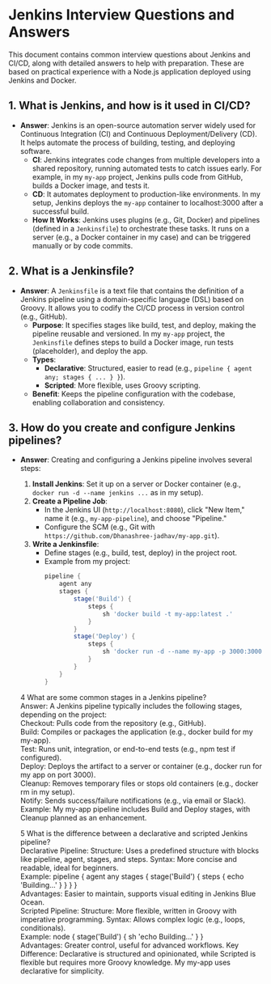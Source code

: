 # Jenkins Interview Questions and Answers

This document contains common interview questions about Jenkins and CI/CD, along with detailed answers to help with preparation. These are based on practical experience with a Node.js application deployed using Jenkins and Docker.

## 1. What is Jenkins, and how is it used in CI/CD?
- **Answer**: Jenkins is an open-source automation server widely used for Continuous Integration (CI) and Continuous Deployment/Delivery (CD). It helps automate the process of building, testing, and deploying software.
  - **CI**: Jenkins integrates code changes from multiple developers into a shared repository, running automated tests to catch issues early. For example, in my `my-app` project, Jenkins pulls code from GitHub, builds a Docker image, and tests it.
  - **CD**: It automates deployment to production-like environments. In my setup, Jenkins deploys the `my-app` container to localhost:3000 after a successful build.
  - **How It Works**: Jenkins uses plugins (e.g., Git, Docker) and pipelines (defined in a `Jenkinsfile`) to orchestrate these tasks. It runs on a server (e.g., a Docker container in my case) and can be triggered manually or by code commits.

## 2. What is a Jenkinsfile?
- **Answer**: A `Jenkinsfile` is a text file that contains the definition of a Jenkins pipeline using a domain-specific language (DSL) based on Groovy. It allows you to codify the CI/CD process in version control (e.g., GitHub).
  - **Purpose**: It specifies stages like build, test, and deploy, making the pipeline reusable and versioned. In my `my-app` project, the `Jenkinsfile` defines steps to build a Docker image, run tests (placeholder), and deploy the app.
  - **Types**:
    - **Declarative**: Structured, easier to read (e.g., `pipeline { agent any; stages { ... } }`).
    - **Scripted**: More flexible, uses Groovy scripting.
  - **Benefit**: Keeps the pipeline configuration with the codebase, enabling collaboration and consistency.

## 3. How do you create and configure Jenkins pipelines?
- **Answer**: Creating and configuring a Jenkins pipeline involves several steps:
  1. **Install Jenkins**: Set it up on a server or Docker container (e.g., `docker run -d --name jenkins ...` as in my setup).
  2. **Create a Pipeline Job**:
     - In the Jenkins UI (`http://localhost:8080`), click "New Item," name it (e.g., `my-app-pipeline`), and choose "Pipeline."
     - Configure the SCM (e.g., Git with `https://github.com/Dhanashree-jadhav/my-app.git`).
  3. **Write a Jenkinsfile**:
     - Define stages (e.g., build, test, deploy) in the project root.
     - Example from my project:
       ```groovy
       pipeline {
           agent any
           stages {
               stage('Build') {
                   steps {
                       sh 'docker build -t my-app:latest .'
                   }
               }
               stage('Deploy') {
                   steps {
                       sh 'docker run -d --name my-app -p 3000:3000 my-app:latest'
                   }
               }
           }
       }

    4    What are some common stages in a Jenkins pipeline?
          <br>
        Answer: A Jenkins pipeline typically includes the following stages, depending on the project:
  <br>
        Checkout: Pulls code from the repository (e.g., GitHub).
   <br>
        Build: Compiles or packages the application (e.g., docker build for my my-app).
   <br>
        Test: Runs unit, integration, or end-to-end tests (e.g., npm test if configured).
   <br>
        Deploy: Deploys the artifact to a server or container (e.g., docker run for my app on port 3000).
   <br>
        Cleanup: Removes temporary files or stops old containers (e.g., docker rm in my setup).
   <br>
        Notify: Sends success/failure notifications (e.g., via email or Slack).
   <br>
        Example: My my-app pipeline includes Build and Deploy stages, with Cleanup planned as an enhancement.
   <br>
    
    
    
    5   What is the difference between a declarative and scripted Jenkins pipeline?
  <br>
        Declarative Pipeline:
            Structure: Uses a predefined structure with blocks like pipeline, agent, stages, and steps.
            Syntax: More concise and readable, ideal for beginners.
  <br>
            Example:
                pipeline {
                    agent any
                    stages {
                        stage('Build') {
                            steps {
                                echo 'Building...'
                            }
                        }
                    }
                }         
        Advantages: Easier to maintain, supports visual editing in Jenkins Blue Ocean.
  <br>
        Scripted Pipeline:
            Structure: More flexible, written in Groovy with imperative programming.
            Syntax: Allows complex logic (e.g., loops, conditionals).
  <br>
            Example:
                    node {
                        stage('Build') {
                            sh 'echo Building...'
                        }
                    }
  <br>
        Advantages: Greater control, useful for advanced workflows.
        Key Difference: Declarative is structured and opinionated, while Scripted is flexible but requires more Groovy knowledge. My my-app uses declarative for simplicity.
